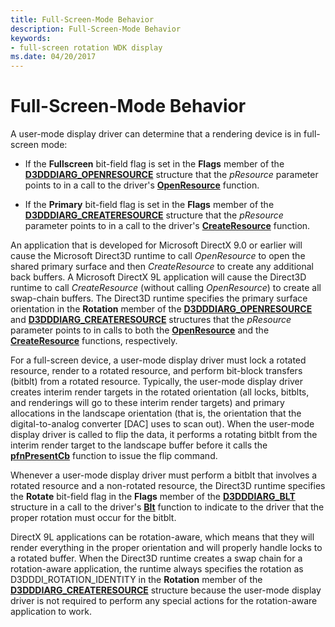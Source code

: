 ```yaml
---
title: Full-Screen-Mode Behavior
description: Full-Screen-Mode Behavior
keywords:
- full-screen rotation WDK display
ms.date: 04/20/2017
---
```


# Full-Screen-Mode Behavior


A user-mode display driver can determine that a rendering device is in full-screen mode:

-   If the **Fullscreen** bit-field flag is set in the **Flags** member of the [**D3DDDIARG\_OPENRESOURCE**](/windows-hardware/drivers/ddi/d3dumddi/ns-d3dumddi-_d3dddiarg_openresource) structure that the *pResource* parameter points to in a call to the driver's [**OpenResource**](/windows-hardware/drivers/ddi/d3dumddi/nc-d3dumddi-pfnd3dddi_openresource) function.

-   If the **Primary** bit-field flag is set in the **Flags** member of the [**D3DDDIARG\_CREATERESOURCE**](/windows-hardware/drivers/ddi/d3dukmdt/ns-d3dukmdt-_d3dddiarg_createresource) structure that the *pResource* parameter points to in a call to the driver's [**CreateResource**](/windows-hardware/drivers/ddi/d3dumddi/nc-d3dumddi-pfnd3dddi_createresource) function.

An application that is developed for Microsoft DirectX 9.0 or earlier will cause the Microsoft Direct3D runtime to call *OpenResource* to open the shared primary surface and then *CreateResource* to create any additional back buffers. A Microsoft DirectX 9L application will cause the Direct3D runtime to call *CreateResource* (without calling *OpenResource*) to create all swap-chain buffers. The Direct3D runtime specifies the primary surface orientation in the **Rotation** member of the [**D3DDDIARG\_OPENRESOURCE**](/windows-hardware/drivers/ddi/d3dumddi/ns-d3dumddi-_d3dddiarg_openresource) and [**D3DDDIARG\_CREATERESOURCE**](/windows-hardware/drivers/ddi/d3dukmdt/ns-d3dukmdt-_d3dddiarg_createresource) structures that the *pResource* parameter points to in calls to both the [**OpenResource**](/windows-hardware/drivers/ddi/d3dumddi/nc-d3dumddi-pfnd3dddi_openresource) and the [**CreateResource**](/windows-hardware/drivers/ddi/d3dumddi/nc-d3dumddi-pfnd3dddi_createresource) functions, respectively.

For a full-screen device, a user-mode display driver must lock a rotated resource, render to a rotated resource, and perform bit-block transfers (bitblt) from a rotated resource. Typically, the user-mode display driver creates interim render targets in the rotated orientation (all locks, bitblts, and renderings will go to these interim render targets) and primary allocations in the landscape orientation (that is, the orientation that the digital-to-analog converter \[DAC\] uses to scan out). When the user-mode display driver is called to flip the data, it performs a rotating bitblt from the interim render target to the landscape buffer before it calls the [**pfnPresentCb**](/windows-hardware/drivers/ddi/d3dumddi/nc-d3dumddi-pfnd3dddi_presentcb) function to issue the flip command.

Whenever a user-mode display driver must perform a bitblt that involves a rotated resource and a non-rotated resource, the Direct3D runtime specifies the **Rotate** bit-field flag in the **Flags** member of the [**D3DDDIARG\_BLT**](/windows-hardware/drivers/ddi/d3dumddi/ns-d3dumddi-_d3dddiarg_blt) structure in a call to the driver's [**Blt**](/windows-hardware/drivers/ddi/d3dumddi/nc-d3dumddi-pfnd3dddi_blt) function to indicate to the driver that the proper rotation must occur for the bitblt.

DirectX 9L applications can be rotation-aware, which means that they will render everything in the proper orientation and will properly handle locks to a rotated buffer. When the Direct3D runtime creates a swap chain for a rotation-aware application, the runtime always specifies the rotation as D3DDDI\_ROTATION\_IDENTITY in the **Rotation** member of the [**D3DDDIARG\_CREATERESOURCE**](/windows-hardware/drivers/ddi/d3dukmdt/ns-d3dukmdt-_d3dddiarg_createresource) structure because the user-mode display driver is not required to perform any special actions for the rotation-aware application to work.

 

